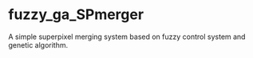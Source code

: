 # fuzzy_ga_SPmerger
A simple superpixel merging system based on fuzzy control system and genetic algorithm.
